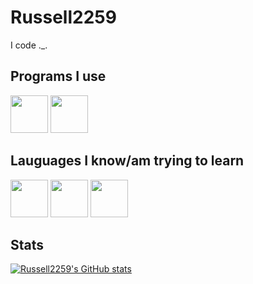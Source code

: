 # Russell2259
I code ._.
## Programs I use
[<img src="https://cdn.jsdelivr.net/gh/devicons/devicon/icons/vscode/vscode-original.svg" width="60" />](https://russell2259.github.io)
[<img src="https://cdn.jsdelivr.net/gh/devicons/devicon/icons/windows8/windows8-original.svg" width="60" />](https://russell2259.github.io)
## Lauguages I know/am trying to learn
[<img src="https://cdn.jsdelivr.net/gh/devicons/devicon/icons/javascript/javascript-original.svg" width="60" />](https://russell2259.github.io)
[<img src="https://cdn.jsdelivr.net/gh/devicons/devicon/icons/html5/html5-original.svg" width="60" />](https://russell2259.github.io)
[<img src="https://cdn.jsdelivr.net/gh/devicons/devicon/icons/css3/css3-original.svg" width="60" />](https://russell2259.github.io)
## Stats
[![Russell2259's GitHub stats](https://github-readme-stats.vercel.app/api?username=Russell2259)](https://github.com/russell2259)
